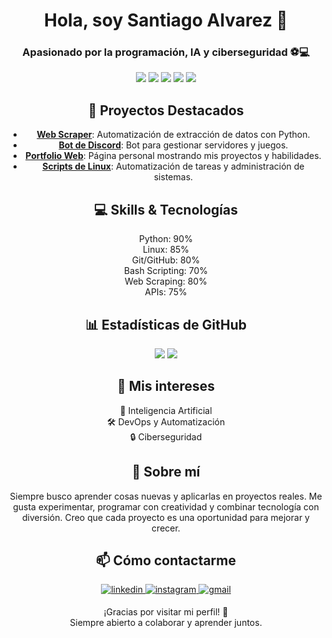 <div align="center">

  <h1>Hola, soy Santiago Alvarez 👋</h1>
  <h3>Apasionado por la programación, IA y ciberseguridad ⚽💻</h3>

  <p>
    <img src="https://img.shields.io/badge/OS-Linux-blue?style=for-the-badge&logo=linux" />
    <img src="https://img.shields.io/badge/Python-3776AB?style=for-the-badge&logo=python&logoColor=white" />
    <img src="https://img.shields.io/badge/CSS-1572B6?style=for-the-badge&logo=css3&logoColor=white" />
    <img src="https://img.shields.io/badge/Git-F05032?style=for-the-badge&logo=git&logoColor=white" />
    <img src="https://img.shields.io/badge/GitHub-181717?style=for-the-badge&logo=github&logoColor=white" />
  </p>

  <h2>📂 Proyectos Destacados</h2>
  <ul>
    <li><b><a href="https://github.com/tu-usuario/web-scraper">Web Scraper</a></b>: Automatización de extracción de datos con Python.</li>
    <li><b><a href="https://github.com/tu-usuario/discord-bot">Bot de Discord</a></b>: Bot para gestionar servidores y juegos.</li>
    <li><b><a href="https://github.com/tu-usuario/portfolio">Portfolio Web</a></b>: Página personal mostrando mis proyectos y habilidades.</li>
    <li><b><a href="https://github.com/tu-usuario/linux-scripts">Scripts de Linux</a></b>: Automatización de tareas y administración de sistemas.</li>
  </ul>

  <h2>💻 Skills & Tecnologías</h2>
  <p>
    Python: 90%<br>
    Linux: 85%<br>
    Git/GitHub: 80%<br>
    Bash Scripting: 70%<br>
    Web Scraping: 80%<br>
    APIs: 75%
  </p>

  <h2>📊 Estadísticas de GitHub</h2>
  <p>
    <img src="https://github-readme-stats.vercel.app/api?username=tu-usuario&show_icons=true&theme=dark&hide_border=true" />
    <img src="https://github-readme-stats.vercel.app/api/top-langs/?username=tu-usuario&layout=compact&theme=dark&hide_border=true" />
  </p>

  <h2>🎯 Mis intereses</h2>
  <p>
    🚀 Inteligencia Artificial<br>
    🛠️ DevOps y Automatización<br>
    🔒 Ciberseguridad<br>
  </p>

  <h2>🌟 Sobre mí</h2>
  <p>
    Siempre busco aprender cosas nuevas y aplicarlas en proyectos reales.  
    Me gusta experimentar, programar con creatividad y combinar tecnología con diversión.  
    Creo que cada proyecto es una oportunidad para mejorar y crecer.
  </p>

  <h2>📫 Cómo contactarme</h2>
  <p>
<a href="https://www.linkedin.com/in/santxx-svg" target="_blank">
  <img src="https://img.shields.io/badge/linkedin-%2300acee.svg?color=405DE6&style=for-the-badge&logo=linkedin&logoColor=white" 
       alt="linkedin" style="margin-bottom: 5px;" />
</a>
<a href="https://www.instagram.com/santxx.svg/" target="_blank">
  <img src="https://img.shields.io/badge/instagram-%ff5851db.svg?color=C13584&style=for-the-badge&logo=instagram&logoColor=white" 
       alt="instagram" style="margin-bottom: 5px;" />
</a>
<a href="mailto:santxx.svg@gmail.com" target="_blank">
  <img src="https://img.shields.io/badge/gmail-%23D14836.svg?color=EA4335&style=for-the-badge&logo=gmail&logoColor=white" 
       alt="gmail" style="margin-bottom: 5px;" />
</a>
  </p>

  <p>
    ¡Gracias por visitar mi perfil! 🚀<br>
    Siempre abierto a colaborar y aprender juntos.
  </p>

</div>
